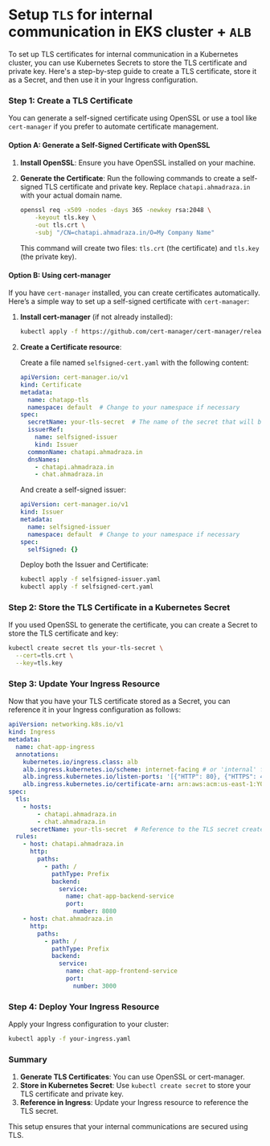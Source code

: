 # Setup `TLS` for internal communication in EKS cluster + `ALB`

To set up TLS certificates for internal communication in a Kubernetes cluster, you can use Kubernetes Secrets to store the TLS certificate and private key. Here's a step-by-step guide to create a TLS certificate, store it as a Secret, and then use it in your Ingress configuration.

### Step 1: Create a TLS Certificate

You can generate a self-signed certificate using OpenSSL or use a tool like `cert-manager` if you prefer to automate certificate management.

#### Option A: Generate a Self-Signed Certificate with OpenSSL

1. **Install OpenSSL**: Ensure you have OpenSSL installed on your machine.

2. **Generate the Certificate**:
   Run the following commands to create a self-signed TLS certificate and private key. Replace `chatapi.ahmadraza.in` with your actual domain name.

   ```bash
   openssl req -x509 -nodes -days 365 -newkey rsa:2048 \
       -keyout tls.key \
       -out tls.crt \
       -subj "/CN=chatapi.ahmadraza.in/O=My Company Name"
   ```

   This command will create two files: `tls.crt` (the certificate) and `tls.key` (the private key).

#### Option B: Using cert-manager

If you have `cert-manager` installed, you can create certificates automatically. Here’s a simple way to set up a self-signed certificate with `cert-manager`:

1. **Install cert-manager** (if not already installed):

   ```bash
   kubectl apply -f https://github.com/cert-manager/cert-manager/releases/latest/download/cert-manager.yaml
   ```

2. **Create a Certificate resource**:

   Create a file named `selfsigned-cert.yaml` with the following content:

   ```yaml
   apiVersion: cert-manager.io/v1
   kind: Certificate
   metadata:
     name: chatapp-tls
     namespace: default  # Change to your namespace if necessary
   spec:
     secretName: your-tls-secret  # The name of the secret that will be created
     issuerRef:
       name: selfsigned-issuer
       kind: Issuer
     commonName: chatapi.ahmadraza.in
     dnsNames:
       - chatapi.ahmadraza.in
       - chat.ahmadraza.in
   ```

   And create a self-signed issuer:

   ```yaml
   apiVersion: cert-manager.io/v1
   kind: Issuer
   metadata:
     name: selfsigned-issuer
     namespace: default  # Change to your namespace if necessary
   spec:
     selfSigned: {}
   ```

   Deploy both the Issuer and Certificate:

   ```bash
   kubectl apply -f selfsigned-issuer.yaml
   kubectl apply -f selfsigned-cert.yaml
   ```

### Step 2: Store the TLS Certificate in a Kubernetes Secret

If you used OpenSSL to generate the certificate, you can create a Secret to store the TLS certificate and key:

```bash
kubectl create secret tls your-tls-secret \
  --cert=tls.crt \
  --key=tls.key
```

### Step 3: Update Your Ingress Resource

Now that you have your TLS certificate stored as a Secret, you can reference it in your Ingress configuration as follows:

```yaml
apiVersion: networking.k8s.io/v1
kind: Ingress
metadata:
  name: chat-app-ingress
  annotations:
    kubernetes.io/ingress.class: alb
    alb.ingress.kubernetes.io/scheme: internet-facing # or 'internal' for internal ALB
    alb.ingress.kubernetes.io/listen-ports: '[{"HTTP": 80}, {"HTTPS": 443}]'
    alb.ingress.kubernetes.io/certificate-arn: arn:aws:acm:us-east-1:YOUR_ACCOUNT_ID:certificate/YOUR_CERTIFICATE_ID
spec:
  tls:
    - hosts:
        - chatapi.ahmadraza.in
        - chat.ahmadraza.in
      secretName: your-tls-secret  # Reference to the TLS secret created
  rules:
    - host: chatapi.ahmadraza.in
      http:
        paths:
          - path: /
            pathType: Prefix
            backend:
              service:
                name: chat-app-backend-service
                port:
                  number: 8080
    - host: chat.ahmadraza.in
      http:
        paths:
          - path: /
            pathType: Prefix
            backend:
              service:
                name: chat-app-frontend-service
                port:
                  number: 3000
```

### Step 4: Deploy Your Ingress Resource

Apply your Ingress configuration to your cluster:

```bash
kubectl apply -f your-ingress.yaml
```

### Summary

1. **Generate TLS Certificates**: You can use OpenSSL or cert-manager.
2. **Store in Kubernetes Secret**: Use `kubectl create secret` to store your TLS certificate and private key.
3. **Reference in Ingress**: Update your Ingress resource to reference the TLS secret.

This setup ensures that your internal communications are secured using TLS.